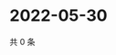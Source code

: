 # 2022-05-30

共 0 条

<!-- BEGIN WEIBO -->
<!-- 最后更新时间 Mon May 30 2022 15:08:33 GMT+0800 (China Standard Time) -->

<!-- END WEIBO -->
